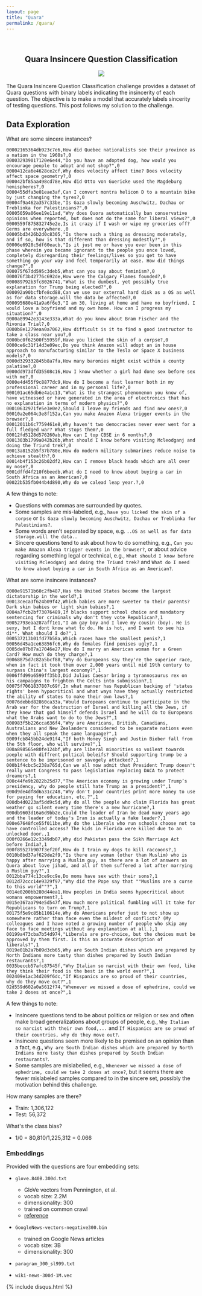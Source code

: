 ```yaml
---
layout: page
title: "Quara"
permalink: /quara/
---
```

<br />
<h2><center>Quara Insincere Question Classification</center></h2>
<center><img src="../quara/banner.png"></center>
<br />
The Quara Insincere Question Classification challenge provides a dataset of Quara questions with binary labels indicating the insincerity of each question.  The objective is to make a model that accurately labels sincerity of testing questions.  This post follows my solution to the challenge.

## Data Exploration
What are some sincere instances?
```
00002165364db923c7e6,How did Quebec nationalists see their province as a nation in the 1960s?,0
000032939017120e6e44,"Do you have an adopted dog, how would you encourage people to adopt and not shop?",0
0000412ca6e4628ce2cf,Why does velocity affect time? Does velocity affect space geometry?,0
000042bf85aa498cd78e,How did Otto von Guericke used the Magdeburg hemispheres?,0
0000455dfa3e01eae3af,Can I convert montra helicon D to a mountain bike by just changing the tyres?,0
00004f9a462a357c33be,"Is Gaza slowly becoming Auschwitz, Dachau or Treblinka for Palestinians?",0
00005059a06ee19e11ad,"Why does Quora automatically ban conservative opinions when reported, but does not do the same for liberal views?",0
0000559f875832745e2e,Is it crazy if I wash or wipe my groceries off? Germs are everywhere.,0
00005bd3426b2d0c8305,"Is there such a thing as dressing moderately, and if so, how is that different than dressing modestly?",0
00006e6928c5df60eacb,"Is it just me or have you ever been in this phase wherein you became ignorant to the people you once loved, completely disregarding their feelings/lives so you get to have something go your way and feel temporarily at ease. How did things change?",0
000075f67dd595c3deb5,What can you say about feminism?,0
000076f3b42776c692de,How were the Calgary Flames founded?,0
000089792b3fc8026741,"What is the dumbest, yet possibly true explanation for Trump being elected?",0
000092a90bcfbfe8cd88,Can we use our external hard disk as a OS as well as for data storage.will the data be affected?,0
000095680e41a9a6f6e3,"I am 30, living at home and have no boyfriend. I would love a boyfriend and my own home. How can I progress my situation?",0
0000a89942e3143e333a,What do you know about Bram Fischer and the Rivonia Trial?,0
0000b8e1279eaa0a7062,How difficult is it to find a good instructor to take a class near you?,0
0000bc0f62500f55959f,Have you licked the skin of a corpse?,0
0000ce6c31f14d3e09ec,Do you think Amazon will adopt an in house approach to manufacturing similar to the Tesla or Space X business models?,0
0000d329332845b8a7fa,How many baronies might exist within a county palatine?,0
0000dd973dfd35508c16,How I know whether a girl had done sex before sex with me?,0
0000e4d455f9c8877dc9,How do I become a fast learner both in my professional career and in my personal life?,0
000101ac65db6e4a1c13,"What is the strangest phenomenon you know of, have witnessed or have generated in the area of electronics that has no explanation in terms of modern physics?",0
00010632971fe5e3e0e2,Should I leave my friends and find new ones?,0
00010a2e064c3e8f152a,Can you make Amazon Alexa trigger events in the browser?,0
00012011b6c7759461e8,Why haven't two democracies never ever went for a full fledged war? What stops them?,0
00012fd5128d576260ab,How can I top CBSE in 6 months?,0
0001303b1799a042b26b,What should I know before visiting Mcleodganj and doing the Triund trek?,0
00013a8152b5f37b780e,How do modern military submarines reduce noise to achieve stealth?,0
00014b4f153c26b02df2,How can I remove black heads which are all over my nose?,0
0001dffd4f210f6beedb,What do I need to know about buying a car in South Africa as an American?,0
00022b535fb044b4d890,Why do we calead leap year.?,0

```
A few things to note:
- Questions with commas are surrounded by quotes.
- Some samples are mis-labeled, e.g., `have you licked the skin of a corpse` or `Is Gaza slowly becoming Auschwitz, Dachau or Treblinka for Palestinians?`.
- Some words aren't separated by space, e.g. `..OS as well as for data storage.will the data..`
- Sincere questions tend to ask about how to do something, e.g., `Can you make Amazon Alexa trigger events in the browser?`, or about advice regarding something legal or technical, e.g., `What should I know before visiting Mcleodganj and doing the Triund trek?` and `What do I need to know about buying a car in South Africa as an American?`.


What are some insincere instances?
```
0000e91571b60c2fb487,Has the United States become the largest dictatorship in the world?,1
00013ceca3f624b09f42,Which babies are more sweeter to their parents? Dark skin babies or light skin babies?,1
0004a7fcb2bf73076489,If blacks support school choice and mandatory sentencing for criminals why don't they vote Republican?,1
00052793eaa287aff1e1,"I am gay boy and I love my cousin (boy). He is sexy, but I dont know what to do. He is hot, and I want to see his di**. What should I do?",1
000537213b01fd77b58a,Which races have the smallest penis?,1
00056d45a1ce63856fc6,Why do females find penises ugly?,1
0005de07b07a17046e27,How do I marry an American woman for a Green Card? How much do they charge?,1
00068875d7c82a5bcf88,"Why do Europeans say they're the superior race, when in fact it took them over 2,000 years until mid 19th century to surpass China's largest economy?",1
0006ffd99a6599ff35b3,Did Julius Caesar bring a tyrannosaurus rex on his campaigns to frighten the Celts into submission?,1
00075f7061837807c69f,In what manner has Republican backing of 'states rights' been hypocritical and what ways have they actually restricted the ability of states to make their own laws?,1
00076debbd82860ca33a,"Would Europeans continue to participate in the Arab war for the destruction of Israel and killing all the Jews, if they knew that god himself defends Israel and he will do to Europeans what the Arabs want to do to the Jews?",1
000983f5b226cca636f4,"Why are Americans, British, Canadians, Australians and New Zealanders considered to be separate nations even when they all speak the same language?",1
0009fcb845bb24de91f4,"If both Honey Singh and Justin Bieber fall from the 5th floor, who will survive?",1
000a898565e80fe124bf,Why are liberal minorities so voilent towards poeple with diffrent poltical beleifs? Should supporting trump be a sentence to be imprisoned or savegely attacked?,1
000b1f4cbc5c238a765d,Can we all now admit that President Trump doesn't really want Congress to pass legislation replacing DACA to protect dreamers?,1
000c44fe9b2822b25d77,"The American economy is growing under Trump’s presidency, why do people still hate Trump as a president?",1
000d9de4df8d6a31c248,"Why don't poor countries print more money to use for paying for education, etc.?",1
000db4d0223af5dd9c5d,Why do all the people who claim Florida has great weather go silent every time there's a new hurricane?,1
000db9603d16a6d9bb2e,Could the leader of Iran be dead many years ago and the leader of today's Iran is actually a fake leader?,1
000e67648fce55f011be,Why do the Liberals who run schools choose not to have controlled access? The kids in Florida were killed due to an unlocked door.,1
000f0266e12c3349db07,Why did Pakistan pass the Sikh Marriage Act before India?,1
000f89527b907f3ef20f,How do I train my dogs to kill raccoons?,1
0010b8bd37af629de2f9,"Is there any woman (other than Muslim) who is happy after marrying a Muslim guy, as there are a lot of answers on Quora about love jihad, and all of them suffered a lot after marrying a Muslim guy?",1
0012bba774c13ce9cc9e,Do moms have sex with their sons?,1
0012d72ccc14e9329f97,"Why did the Pope say that ""Muslims are a curse to this world""?",1
0014e0200bb280d44ea1,How peoples in India seems hypocritical about womans empowerment?,1
0015e367aa794e5d547f,How much more political fumbling will it take for Republicans to turn on Trump?,1
00175f5e9c85b110614e,Why do Americans prefer just to not show up somewhere rather than face even the mildest of conflicts? (My colleagues and I have noted a growing number of people who skip any face to face meetings without any explanation at all.),1
00199a473cba7b54d974,"Liberals are pro-choice, but the choices must be approved by them first. Is this an accurate description of liberals?",1
0019e01b2a7b09d3cb65,Why are South Indian dishes which are prepared by North Indians more tasty than dishes prepared by South Indian restaurants?,1
0035beccb57afc87545f,"Why Italian so narcist with their own food, like they think their food is the best in the world ever?",1
002409e1ac34d209f6dc,"If Hispanics are so proud of their countries, why do they move out?",1
02d559d602a0a5612f74,"Whenever we missed a dose of ephedrine, could we take 2 doses at once?",1
```
A few things to note:
- Insincere questions tend to be about politics or religion or sex and often make broad generalizations about groups of people, e.g., `Why Italian so narcist with their own food,...` and `If Hispanics are so proud of their countries, why do they move out?`.
- Insincere questions seem more likely to be premised on an opinion than a fact, e.g., `Why are South Indian dishes which are prepared by North Indians more tasty than dishes prepared by South Indian restaurants?`.
- Some samples are mislabelled, e.g., `Whenever we missed a dose of ephedrine, could we take 2 doses at once?`, but it seems there are fewer mislabeled samples compared to in the sincere set, possibly the motivation behind this challenge.

How many samples are there?
- Train: 1,306,122
- Test: 56,372

What's the class bias?
- 1/0 = 80,810/1,225,312 = 0.066

### Embeddings
Provided with the questions are four embedding sets:

- `glove.840B.300d.txt`
    - GloVe vectors from Pennington, et al.
    - vocab size: 2.2M
    - dimensionality: 300
    - trained on common crawl
    - [reference](https://nlp.stanford.edu/projects/glove/)
- `GoogleNews-vectors-negative300.bin`
    - trained on Google News articles
    - vocab size: 3B
    - dimensionality: 300

- `paragram_300_sl999.txt`
- `wiki-news-300d-1M.vec`



{% include disqus.html %}
